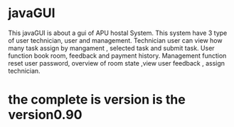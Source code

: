 # javaGUI

This javaGUI is about a gui of APU hostal System. This system have 3 type of user technician, user and management. Technician user can view how many task assign by mangament , selected task and submit task. User function  book room, feedback and payment history. Management function reset user password, overview of room state ,view user feedback , assign technician.

# the complete is version is the version0.90
